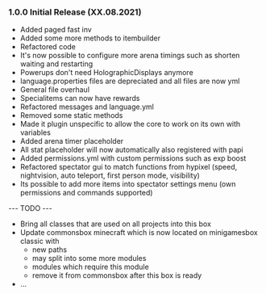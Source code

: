 ### 1.0.0 Initial Release (XX.08.2021)
* Added paged fast inv
* Added some more methods to itembuilder
* Refactored code
* It's now possible to configure more arena timings such as shorten waiting and restarting
* Powerups don't need HolographicDisplays anymore
* language.properties files are depreciated and all files are now yml
* General file overhaul
* Specialitems can now have rewards
* Refactored messages and language.yml
* Removed some static methods
* Made it plugin unspecific to allow the core to work on its own with variables
* Added arena timer placeholder
* All stat placeholder will now automatically also registered with papi
* Added permissions.yml with custom permissions such as exp boost
* Refactored spectator gui to match functions from hypixel
(speed, nightvision, auto teleport, first person mode, visibility)
* Its possible to add more items into spectator settings menu (own permissions and commands supported)

--- TODO --- 
- Bring all classes that are used on all projects into this box
- Update commonsbox minecraft which is now located on minigamesbox classic with
  - new paths
  - may split into some more modules
  - modules which require this module
  - remove it from commonsbox after this box is ready
- ... 

